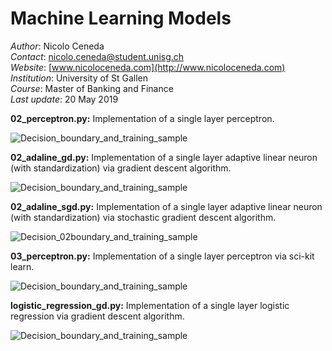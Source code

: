 # Machine Learning Models

*Author*: Nicolo Ceneda \
*Contact*: nicolo.ceneda@student.unisg.ch \
*Website*: [www.nicoloceneda.com](http://www.nicoloceneda.com) \
*Institution*: University of St Gallen \
*Course*: Master of Banking and Finance \
*Last update*: 20 May 2019

**02_perceptron.py:** Implementation of a single layer perceptron.

![Decision_boundary_and_training_sample](https://user-images.githubusercontent.com/47401951/58278438-53741f00-7d9c-11e9-8cfe-85ac8047429d.png)

**02_adaline_gd.py:** Implementation of a single layer adaptive linear neuron (with standardization) via gradient descent algorithm.

![Decision_boundary_and_training_sample](https://user-images.githubusercontent.com/47401951/58278465-60910e00-7d9c-11e9-80fe-7ebd10c67735.png)

**02_adaline_sgd.py:** Implementation of a single layer adaptive linear neuron (with standardization) via stochastic gradient descent algorithm.

![Decision_02boundary_and_training_sample](https://user-images.githubusercontent.com/47401951/58278487-6c7cd000-7d9c-11e9-95b9-525be8be917c.png)

**03_perceptron.py:** Implementation of a single layer perceptron via sci-kit learn.

![Decision_boundary_and_training_sample](https://user-images.githubusercontent.com/47401951/58278502-7a325580-7d9c-11e9-824f-47df270c477f.png)

**logistic_regression_gd.py:** Implementation of a single layer logistic regression via gradient descent algorithm.

![Decision_boundary_and_training_sample](https://user-images.githubusercontent.com/47401951/58278607-b2399880-7d9c-11e9-9a3c-7c7ba4ad290a.png)
